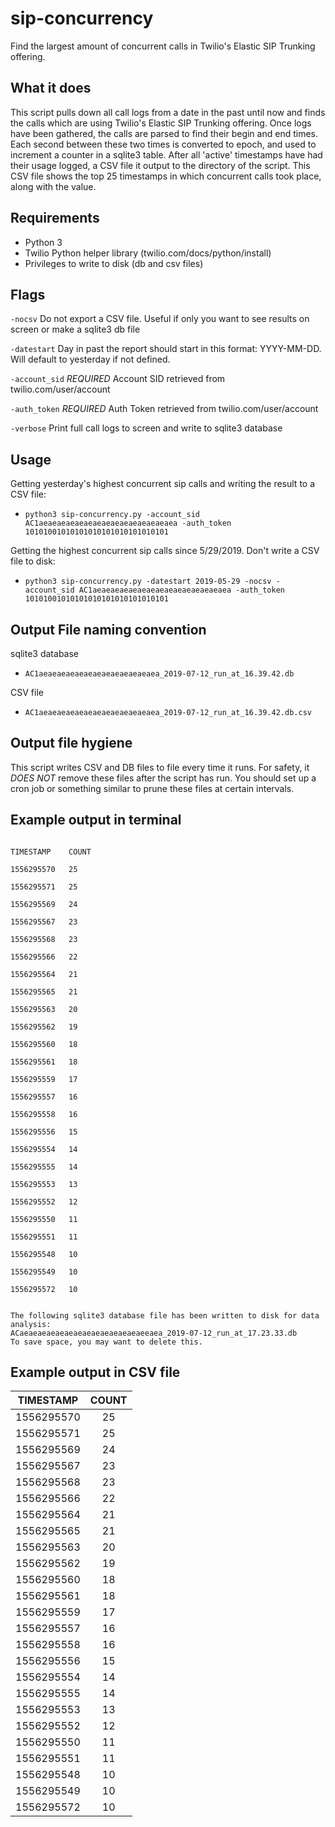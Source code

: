# sip-concurrency
Find the largest amount of concurrent calls in Twilio's Elastic SIP Trunking offering.

## What it does
This script pulls down all call logs from a date in the past until now and finds the calls which are using Twilio's Elastic SIP Trunking offering. Once logs have been gathered, the calls are parsed to find their begin and end times. Each second between these two times is converted to epoch, and used to increment a counter in a sqlite3 table. After all 'active' timestamps have had their usage logged, a CSV file it output to the directory of the script. This CSV file shows the top 25 timestamps in which concurrent calls took place, along with the value.

## Requirements
- Python 3
- Twilio Python helper library (twilio.com/docs/python/install)
- Privileges to write to disk (db and csv files)

## Flags
`-nocsv` Do not export a CSV file. Useful if only you want to see results on screen or make a sqlite3 db file

`-datestart` Day in past the report should start in this format: YYYY-MM-DD. Will default to yesterday if not defined.

`-account_sid` *REQUIRED* Account SID retrieved from twilio.com/user/account

`-auth_token` *REQUIRED* Auth Token retrieved from twilio.com/user/account

`-verbose` Print full call logs to screen and write to sqlite3 database

## Usage
Getting yesterday's highest concurrent sip calls and writing the result to a CSV file:

- `python3 sip-concurrency.py -account_sid AC1aeaeaeaeaeaeaeaeaeaeaeaeaeaeaea -auth_token 10101001010101010101010101010101`

Getting the highest concurrent sip calls since 5/29/2019. Don't write a CSV file to disk:

- `python3 sip-concurrency.py -datestart 2019-05-29 -nocsv -account_sid AC1aeaeaeaeaeaeaeaeaeaeaeaeaeaeaea -auth_token 10101001010101010101010101010101`

## Output File naming convention
sqlite3 database

- `AC1aeaeaeaeaeaeaeaeaeaeaeaeaea_2019-07-12_run_at_16.39.42.db`

CSV file

- `AC1aeaeaeaeaeaeaeaeaeaeaeaeaea_2019-07-12_run_at_16.39.42.db.csv`

## Output file hygiene
This script writes CSV and DB files to file every time it runs.
For safety, it _DOES NOT_ remove these files after the script has run.
You should set up a cron job or something similar to prune these files at certain intervals.

## Example output in terminal
```Top seconds in epoch which incurred the most consecutive calls:

TIMESTAMP    COUNT

1556295570   25

1556295571   25

1556295569   24

1556295567   23

1556295568   23

1556295566   22

1556295564   21

1556295565   21

1556295563   20

1556295562   19

1556295560   18

1556295561   18

1556295559   17

1556295557   16

1556295558   16

1556295556   15

1556295554   14

1556295555   14

1556295553   13

1556295552   12

1556295550   11

1556295551   11

1556295548   10

1556295549   10

1556295572   10


The following sqlite3 database file has been written to disk for data analysis:
ACaeaeaeaeaeaeaeaeaeaeaeaeaeaeeaea_2019-07-12_run_at_17.23.33.db
To save space, you may want to delete this.
```
## Example output in CSV file

|TIMESTAMP|COUNT|
|----------|:-------------:|
|1556295570|25|
|1556295571|25|
|1556295569|24|
|1556295567|23|
|1556295568|23|
|1556295566|22|
|1556295564|21|
|1556295565|21|
|1556295563|20|
|1556295562|19|
|1556295560|18|
|1556295561|18|
|1556295559|17|
|1556295557|16|
|1556295558|16|
|1556295556|15|
|1556295554|14|
|1556295555|14|
|1556295553|13|
|1556295552|12|
|1556295550|11|
|1556295551|11|
|1556295548|10|
|1556295549|10|
|1556295572|10|
